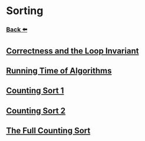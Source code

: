 
# Sorting
### [Back ⬅️](../README.md)

## [Correctness and the Loop Invariant](Correctness%20and%20the%20Loop%20Invariant.md)
## [Running Time of Algorithms](Running%20Time%20of%20Algorithms.md)
## [Counting Sort 1](Counting%20Sort%201.md)
## [Counting Sort 2](Counting%20Sort%202.md)
## [The Full Counting Sort](The%20Full%20Counting%20Sort.md)

